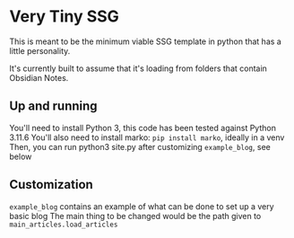 # Very Tiny SSG

This is meant to be the minimum viable SSG template in python that has a little personality.

It's currently built to assume that it's loading from folders that contain Obsidian Notes.


## Up and running

You'll need to install Python 3, this code has been tested against Python 3.11.6
You'll also need to install marko: `pip install marko`, ideally in a venv
Then, you can run python3 site.py after customizing `example_blog`, see below


## Customization

`example_blog` contains an example of what can be done to set up a very basic blog
The main thing to be changed would be the path given to `main_articles.load_articles`


